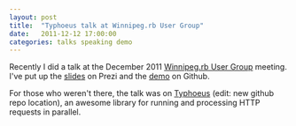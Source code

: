 ```yaml
---
layout: post
title:  "Typhoeus talk at Winnipeg.rb User Group"
date:   2011-12-12 17:00:00
categories: talks speaking demo
---
```


Recently I did a talk at the December 2011 [Winnipeg.rb User Group](http://winnipegrb.org/) meeting. I've put up the [slides](http://prezi.com/h-ucm2ifx6fs/winnipegrb-typhoeus-demo/) on Prezi and the [demo](https://github.com/Nitrodist/Winnipeg.rb-Typhoeus-Demo) on Github.

For those who weren't there, the talk was on [Typhoeus](https://github.com/typhoeus/typhoeus) (edit: new github repo location), an awesome library for running and processing HTTP requests in parallel.
